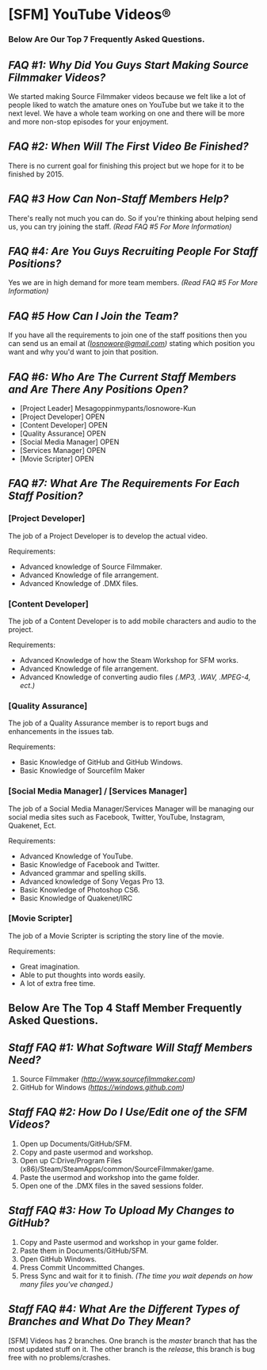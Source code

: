 **[SFM] YouTube Videos®**
====================
### Below Are Our Top 7 Frequently Asked Questions.

*FAQ #1: Why Did You Guys Start Making Source Filmmaker Videos?*
----------------------------------------------------------------
We started making Source Filmmaker videos because we felt like a lot of people liked to watch the amature ones on YouTube
but we take it to the next level. We have a whole team working on one and there will be more and more non-stop episodes
for your enjoyment.

*FAQ #2: When Will The First Video Be Finished?*
------------------------------------------------
There is no current goal for finishing this project but we hope for it
to be finished by 2015.

*FAQ #3 How Can Non-Staff Members Help?*
--------------------------------------
There's really not much you can do. So if you're thinking about helping send us, you can try joining
the staff. *(Read FAQ #5 For More Information)*

*FAQ #4: Are You Guys Recruiting People For Staff Positions?*
-------------------------------------------------------------
Yes we are in high demand for more team members. *(Read FAQ #5 For More Information)*

*FAQ #5 How Can I Join the Team?*
---------------------------------
If you have all the requirements to join one of the staff positions then you can send us an email
at *(Iosnowore@gmail.com)* stating which position you want and why you'd want to join that position.

*FAQ #6: Who Are The Current Staff Members and Are There Any Positions Open?*
-----------------------------------------------------------------------------
- [Project Leader] Mesagoppinmypants/Iosnowore-Kun
- [Project Developer] OPEN
- [Content Developer] OPEN
- [Quality Assurance] OPEN
- [Social Media Manager] OPEN
- [Services Manager] OPEN
- [Movie Scripter] OPEN

*FAQ #7: What Are The Requirements For Each Staff Position?*
------------------------------------------------------------
### [Project Developer]
The job of a Project Developer is to develop the actual video.

Requirements:
- Advanced knowledge of Source Filmmaker.
- Advanced Knowledge of file arrangement.
- Advanced Knowledge of .DMX files.

### [Content Developer]
The job of a Content Developer is to add mobile characters and audio to the project.

Requirements:
- Advanced Knowledge of how the Steam Workshop for SFM works.
- Advanced Knowledge of file arrangement.
- Advanced Knowledge of converting audio files *(.MP3, .WAV, .MPEG-4, ect.)*

### [Quality Assurance]
The job of a Quality Assurance member is to report bugs and enhancements in the issues tab.

Requirements:
- Basic Knowledge of GitHub and GitHub Windows.
- Basic Knowledge of Sourcefilm Maker

### [Social Media Manager] / [Services Manager]
The job of a Social Media Manager/Services Manager will be managing our social media sites such as Facebook,
Twitter, YouTube, Instagram, Quakenet, Ect.

Requirements:
- Advanced Knowledge of YouTube.
- Basic Knowledge of Facebook and Twitter.
- Advanced grammar and spelling skills.
- Advanced knowledge of Sony Vegas Pro 13.
- Basic Knowledge of Photoshop CS6.
- Basic Knowledge of Quakenet/IRC

### [Movie Scripter]
The job of a Movie Scripter is scripting the story line of the movie.

Requirements:
- Great imagination.
- Able to put thoughts into words easily.
- A lot of extra free time.

**Below Are The Top 4 Staff Member Frequently Asked Questions.**
-----------------------------------------------------------
*Staff FAQ #1: What Software Will Staff Members Need?*
------------------------------------------------------
1. Source Filmmaker *(http://www.sourcefilmmaker.com)*
2. GitHub for Windows *(https://windows.github.com)*

*Staff FAQ #2: How Do I Use/Edit one of the SFM Videos?*
--------------------------------------------------------
1. Open up Documents/GitHub/SFM.
2. Copy and paste usermod and workshop.
3. Open up C:Drive/Program Files (x86)/Steam/SteamApps/common/SourceFilmmaker/game.
4. Paste the usermod and workshop into the game folder.
5. Open one of the .DMX files in the saved sessions folder.

*Staff FAQ #3: How To Upload My Changes to GitHub?*
---------------------------------------------------
1. Copy and Paste usermod and workshop in your game folder.
2. Paste them in Documents/GitHub/SFM.
3. Open GitHub Windows.
4. Press Commit Uncommitted Changes.
5. Press Sync and wait for it to finish. *(The time you wait depends on how many files you've changed.)*

*Staff FAQ #4: What Are the Different Types of Branches and What Do They Mean?*
-------------------------------------------------------------------------------
[SFM] Videos has 2 branches. One branch is the *master* branch that has the most updated stuff on it.
The other branch is the *release*, this branch is bug free with no problems/crashes.